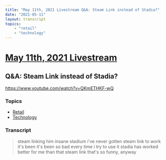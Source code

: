 ```yaml
---
title: "May 11th, 2021 Livestream Q&A: Steam Link instead of Stadia?"
date: "2021-05-11"
layout: transcript
topics:
    - "retail"
    - "technology"
---
```

# [May 11th, 2021 Livestream](../2021-05-11.md)
## Q&A: Steam Link instead of Stadia?
https://www.youtube.com/watch?v=QKmETHKF-wQ

### Topics
* [Retail](../topics/retail.md)
* [Technology](../topics/technology.md)

### Transcript

> steam linking him insane stadium i've never gotten steam link to work it's been it's been so bad every time i try to use it stadia has worked better for me than that steam link that's so funny, anyway
